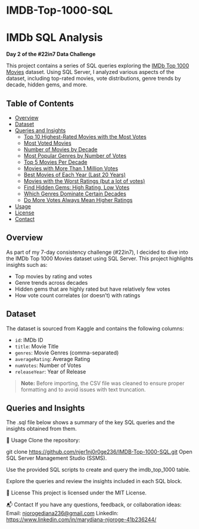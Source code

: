 # IMDB-Top-1000-SQL
# IMDb SQL Analysis

**Day 2 of the #22in7 Data Challenge**

This project contains a series of SQL queries exploring the [IMDb Top 1000 Movies](https://www.kaggle.com/datasets/octopusteam/imdb-top-1000-movies/data) dataset. Using SQL Server, I analyzed various aspects of the dataset, including top-rated movies, vote distributions, genre trends by decade, hidden gems, and more.

## Table of Contents

- [Overview](#overview)
- [Dataset](#dataset)
- [Queries and Insights](#queries-and-insights)
  - [Top 10 Highest-Rated Movies with the Most Votes](#1-top-10-highest-rated-movies-with-the-most-votes)
  - [Most Voted Movies](#2-most-voted-movies)
  - [Number of Movies by Decade](#3-number-of-movies-by-decade)
  - [Most Popular Genres by Number of Votes](#4-most-popular-genres-by-number-of-votes)
  - [Top 5 Movies Per Decade](#5-top-5-movies-per-decade)
  - [Movies with More Than 1 Million Votes](#6-movies-with-more-than-1-million-votes)
  - [Best Movies of Each Year (Last 20 Years)](#7-best-movies-of-each-year-last-20-years)
  - [Movies with the Worst Ratings (but a lot of votes)](#8-movies-with-the-worst-ratings-but-a-lot-of-votes)
  - [Find Hidden Gems: High Rating, Low Votes](#9-find-hidden-gems-high-rating-low-votes)
  - [Which Genres Dominate Certain Decades](#10-which-genres-dominate-certain-decades)
  - [Do More Votes Always Mean Higher Ratings](#11-do-more-votes-always-mean-higher-ratings)
- [Usage](#usage)
- [License](#license)
- [Contact](#contact)

## Overview

As part of my 7-day consistency challenge (#22in7), I decided to dive into the IMDb Top 1000 Movies dataset using SQL Server. This project highlights insights such as:
- Top movies by rating and votes
- Genre trends across decades
- Hidden gems that are highly rated but have relatively few votes
- How vote count correlates (or doesn’t) with ratings

## Dataset

The dataset is sourced from Kaggle and contains the following columns:
- `id`: IMDb ID  
- `title`: Movie Title  
- `genres`: Movie Genres (comma-separated)  
- `averageRating`: Average Rating  
- `numVotes`: Number of Votes  
- `releaseYear`: Year of Release

> **Note:** Before importing, the CSV file was cleaned to ensure proper formatting and to avoid issues with text truncation.

## Queries and Insights

The .sql file below shows a summary of the key SQL queries and the insights obtained from them.

📌 Usage
Clone the repository:

git clone https://github.com/njer1nj0r0ge236/IMDB-Top-1000-SQL.git
Open SQL Server Management Studio (SSMS).

Use the provided SQL scripts to create and query the imdb_top_1000 table.

Explore the queries and review the insights included in each SQL block.

📄 License
This project is licensed under the MIT License.

📬 Contact
If you have any questions, feedback, or collaboration ideas:
Email: njorogediana236@gmail.com
LinkedIn: https://www.linkedin.com/in/marydiana-njoroge-41b236244/





